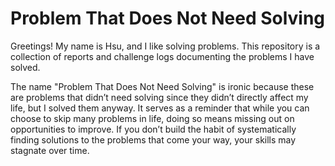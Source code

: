 # Problem That Does Not Need Solving
Greetings! My name is Hsu, and I like solving problems. This repository is a collection of reports and challenge logs documenting the problems I have solved.

The name "Problem That Does Not Need Solving" is ironic because these are problems that didn’t need solving since they didn’t directly affect my life, but I solved them anyway. It serves as a reminder that while you can choose to skip many problems in life, doing so means missing out on opportunities to improve. If you don’t build the habit of systematically finding solutions to the problems that come your way, your skills may stagnate over time.
